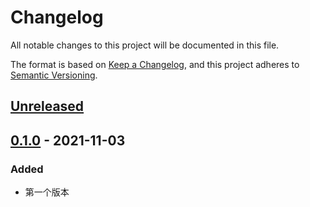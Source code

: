 # Changelog

All notable changes to this project will be documented in this file.

The format is based on [Keep a Changelog](https://keepachangelog.com/zh-CN/1.0.0/),
and this project adheres to [Semantic Versioning](https://semver.org/lang/zh-CN/spec/v2.0.0.html).

## [Unreleased]

## [0.1.0] - 2021-11-03

### Added

- 第一个版本

[Unreleased]: https://github.com/he0119/typecho-theme-hehome/compare/v0.1.0...HEAD

[0.1.0]: https://github.com/he0119/typecho-theme-hehome/releases/tag/v0.1.0